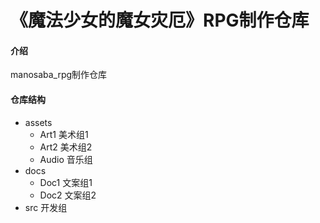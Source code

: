 # 《魔法少女的魔女灾厄》RPG制作仓库

#### 介绍
manosaba_rpg制作仓库

#### 仓库结构
- assets
    - Art1 美术组1
    - Art2 美术组2
    - Audio 音乐组
- docs
    - Doc1 文案组1
    - Doc2 文案组2
- src 开发组